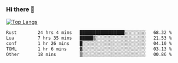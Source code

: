 ### Hi there 👋

<!--
**3Xpl0it3r/3Xpl0it3r** is a ✨ _special_ ✨ repository because its `README.md` (this file) appears on your GitHub profile.

Here are some ideas to get you started:

- 🔭 I’m currently working on ...
- 🌱 I’m currently learning ...
- 👯 I’m looking to collaborate on ...
- 🤔 I’m looking for help with ...
- 💬 Ask me about ...
- 📫 How to reach me: ...
- 😄 Pronouns: ...
- ⚡ Fun fact: ...
-->


[![Top Langs](https://github-readme-stats.vercel.app/api/top-langs/?username=3Xpl0it3r&layout=compact)](https://github.com/3Xpl0it3r/3Xpl0it3r)

<!--START_SECTION:waka-->

```txt
Rust        24 hrs 4 mins   █████████████████░░░░░░░░   68.32 %
Lua         7 hrs 35 mins   █████▒░░░░░░░░░░░░░░░░░░░   21.53 %
conf        1 hr 26 mins    █░░░░░░░░░░░░░░░░░░░░░░░░   04.10 %
TOML        1 hr 6 mins     ▓░░░░░░░░░░░░░░░░░░░░░░░░   03.13 %
Other       18 mins         ▒░░░░░░░░░░░░░░░░░░░░░░░░   00.86 %
```

<!--END_SECTION:waka-->
